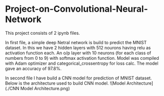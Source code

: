# Project-on-Convolutional-Neural-Network
This project consists of 2 ipynb files. 

In first file, a simple deep Netral network is build to predict the MNIST dataset.
In this we have 2 hidden layers with 512 nourons having relu as activation function each.
An o/p layer with 10 neurons (for each class of numbers from 0 to 9) with softmax activation function.
Model was compiled with Adam optimizer and categorical_crossentropy for loss calc. The model gave an accuracy of 97.8%.

In second file I have build a CNN model for prediction of MNIST dataset.
Below is the architecture used to build CNN model.
![Model Architecture](./CNN Model Architecture.png)
